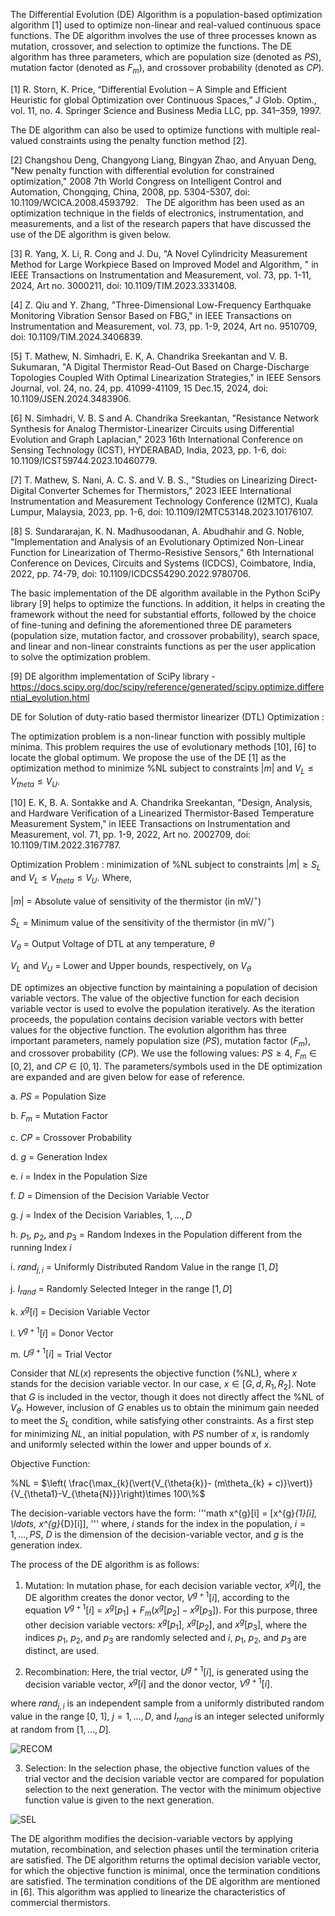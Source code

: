 The Differential Evolution (DE) Algorithm is a population-based optimization algorithm [1] used to optimize non-linear and real-valued continuous space functions. The DE algorithm involves the use of three processes known as mutation, crossover, and selection to optimize the functions. The DE algorithm has three parameters, which are population size (denoted as $PS$), mutation factor (denoted as $F_m$), and crossover probability (denoted as $CP$).

[1] R. Storn, K. Price, “Differential Evolution – A Simple and Efficient Heuristic for global Optimization over Continuous Spaces,” J Glob. Optim., vol. 11, no. 4. Springer Science and Business Media LLC, pp. 341–359, 1997.
 
The DE algorithm can also be used to optimize functions with multiple real-valued constraints using the penalty function method [2].

[2] Changshou Deng, Changyong Liang, Bingyan Zhao, and Anyuan Deng, "New penalty function with differential evolution for constrained optimization," 2008 7th World Congress on Intelligent Control and Automation, Chongqing, China, 2008, pp. 5304-5307, doi: 10.1109/WCICA.2008.4593792.
 
The DE algorithm has been used as an optimization technique in the fields of electronics, instrumentation, and measurements, and a list of the research papers that have discussed the use of the DE algorithm is given below.

[3] R. Yang, X. Li, R. Cong and J. Du, "A Novel Cylindricity Measurement Method for Large Workpiece Based on Improved Model and Algorithm, " in IEEE Transactions on Instrumentation and Measurement, vol. 73, pp. 1-11, 2024, Art no. 3000211, doi: 10.1109/TIM.2023.3331408.

[4] Z. Qiu and Y. Zhang, "Three-Dimensional Low-Frequency Earthquake Monitoring Vibration Sensor Based on FBG," in IEEE Transactions on Instrumentation and Measurement, vol. 73, pp. 1-9, 2024, Art no. 9510709, doi: 10.1109/TIM.2024.3406839.

[5] T. Mathew, N. Simhadri, E. K, A. Chandrika Sreekantan and V. B. Sukumaran, "A Digital Thermistor Read-Out Based on Charge-Discharge Topologies Coupled With Optimal Linearization Strategies," in IEEE Sensors Journal, vol. 24, no. 24, pp. 41099-41109, 15 Dec.15, 2024, doi: 10.1109/JSEN.2024.3483906.

[6] N. Simhadri, V. B. S and A. Chandrika Sreekantan, "Resistance Network Synthesis for Analog Thermistor-Linearizer Circuits using Differential Evolution and Graph Laplacian," 2023 16th International Conference on Sensing Technology (ICST), HYDERABAD, India, 2023, pp. 1-6, doi: 10.1109/ICST59744.2023.10460779. 

[7] T. Mathew, S. Nani, A. C. S. and V. B. S., "Studies on Linearizing Direct-Digital Converter Schemes for Thermistors," 2023 IEEE International Instrumentation and Measurement Technology Conference (I2MTC), Kuala Lumpur, Malaysia, 2023, pp. 1-6, doi: 10.1109/I2MTC53148.2023.10176107.

[8] S. Sundararajan, K. N. Madhusoodanan, A. Abudhahir and G. Noble, "Implementation and Analysis of an Evolutionary Optimized Non-Linear Function for Linearization of Thermo-Resistive Sensors," 6th International Conference on Devices, Circuits and Systems (ICDCS), Coimbatore, India, 2022, pp. 74-79, doi: 10.1109/ICDCS54290.2022.9780706.

The basic implementation of the DE algorithm available in the Python SciPy library [9] helps to optimize the functions. In addition, it helps in creating the framework without the need for substantial efforts, followed by the choice of fine-tuning and defining the aforementioned three DE parameters (population size, mutation factor, and crossover probability), search space, and linear and non-linear constraints functions as per the user application to solve the optimization problem. 

[9] DE algorithm implementation of SciPy library - https://docs.scipy.org/doc/scipy/reference/generated/scipy.optimize.differential_evolution.html

DE for Solution of duty-ratio based thermistor linearizer (DTL) Optimization :

The optimization problem is a non-linear function with possibly multiple minima. This problem requires the use of evolutionary methods [10], [6] to locate the global optimum. We propose the use of the DE [1] as the optimization method to minimize \%NL subject to constraints $\vert{m}\vert$ and $V_{L} \leq V_{theta} \leq V_{U}$.

[10] E. K, B. A. Sontakke and A. Chandrika Sreekantan, "Design, Analysis, and Hardware Verification of a Linearized Thermistor-Based Temperature Measurement System," in IEEE Transactions on Instrumentation and Measurement, vol. 71, pp. 1-9, 2022, Art no. 2002709, doi: 10.1109/TIM.2022.3167787.

Optimization Problem : minimization of \%NL subject to constraints $\vert{m}\vert \geq S_{L}$ and $V_{L} \leq V_{theta} \leq V_{U}$.
Where, 

$\vert{m}\vert$ = Absolute value of sensitivity of the thermistor (in mV/$^{\circ}$)

$S_L$ = Minimum value of the sensitivity of the thermistor (in mV/$^{\circ}$)

$V_{\theta}$ = Output Voltage of DTL at any temperature, $\theta$

$V_L$ and $V_U$ = Lower and Upper bounds, respectively, on $V_{\theta}$
              
DE optimizes an objective function by maintaining a population of decision variable vectors. The value of the objective function for each decision variable vector is used to evolve the population iteratively. As the iteration proceeds, the population contains decision variable vectors with better values for the objective function. The evolution algorithm has three important parameters, namely population size ($PS$), mutation factor ($F_m$), and crossover probability ($CP$). We use the following values: $PS\geq4$, $F_m\in[0,2]$, and $CP\in[0,1]$. The parameters/symbols used in the DE optimization are expanded and are given below for ease of reference.
                                                                                                   
   a. $PS$                    = Population Size
                                                                                                  
   b. $F_m$                   = Mutation Factor
                                                                                                  
   c. $CP$                    = Crossover Probability
                                                                                            
   d. $g$                     = Generation Index
                                                                                                 
   e. $i$                     = Index in the Population Size
                                                                                   
   f. $D$                     = Dimension of the Decision Variable Vector
                                                                        
   g. $j$                     = Index of the Decision Variables, $1, \ldots, D$
                                                                  
   h. $p_1$, $p_2$, and $p_3$ = Random Indexes in the Population different from the running Index $i$

   i. $rand_{j,i}$            = Uniformly Distributed Random Value in the range $[1, D]$

   j. $I_{rand}$              = Randomly Selected Integer in the range $[1, D]$
                                                                  
   k. $x^{g}[i]$              = Decision Variable Vector
                                                                                                 
   l. $V^{g+1}[i]$            = Donor Vector
                                                                                                    
   m. $U^{g+1}[i]$            = Trial Vector                                                                                                     

Consider that $NL(x)$ represents the objective function (\%NL), where $x$ stands for the decision variable vector. In our case, $x\in[G, d, R_1, R_2]$. Note that $G$ is included in the vector, though it does not directly affect the \%NL of $V_{\theta}$. However, inclusion of $G$ enables us to obtain the minimum gain needed to meet the $S_L$ condition, while satisfying other constraints. As a first step for minimizing $NL$, an initial population, with $PS$ number of $x$, is randomly and uniformly selected within the lower and upper bounds of $x$.

Objective Function:

\%NL = $\left( \frac{\max_{k}(\vert{V_{\theta{k}}- (m\theta_{k} + c)}\vert)}{V_{\theta1}-V_{\theta{N}}}\right)\times 100\%$

The decision-variable vectors have the form: 
'''math
x^{g}[i] = [x^{g}_{1}[i], \ldots, x^{g}_{D}[i]],
'''
where, $i$ stands for the index in the population, $i=1,\ldots,PS$, $D$ is the dimension of the decision-variable vector, and $g$ is the generation index.

The process of the DE algorithm is as follows:

1. Mutation: In mutation phase, for each decision variable vector, $x^{g}[i]$, the DE algorithm creates the donor vector, $V^{g+1}[i]$, according to the equation
$V^{g+1}[i]$ = $x^{g}[p_1]$ + $F_{m}(x^{g}[p_2] - x^{g}[p_3])$.
   For this purpose, three other decision variable vectors: $x^{g}[p_1]$, $x^{g}[p_2]$, and $x^{g}[p_3]$, where the indices $p_1$, $p_2$, and $p_3$ are randomly selected and $i$, $p_1$,     $p_2$, and $p_3$ are distinct, are used.

2. Recombination: Here, the trial vector, $U^{g+1}[i]$, is generated using the decision variable vector, $x^{g}[i]$ and the donor vector, $V^{g+1}[i]$.

where $rand_{j,i}$ is an independent sample from a uniformly distributed random value in the range [0, 1], $j=1,\ldots,D$, and $I_{rand}$ is an integer selected uniformly at random from $[1,\ldots,D]$.

![RECOM](https://github.com/user-attachments/assets/a0fd8c9e-9f2c-4c33-b1fb-4e9b8720b69f)

3. Selection: In the selection phase, the objective function values of the trial vector and the decision variable vector are compared for population selection to the next generation. The vector with the minimum objective function value is given to the next generation.

![SEL](https://github.com/user-attachments/assets/1b963fca-4101-4f93-8e1c-8c930c9dca1e)

The DE algorithm modifies the decision-variable vectors by applying mutation, recombination, and selection phases until the termination criteria are satisfied. The DE algorithm returns the optimal decision variable vector, for which the objective function is minimal, once the termination conditions are satisfied. The termination conditions of the DE algorithm are mentioned in [6]. This algorithm was applied to linearize the characteristics of commercial thermistors.
